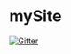 # mySite

[![Gitter](https://badges.gitter.im/juanlove/mySite.svg)](https://gitter.im/juanlove/mySite?utm_source=badge&utm_medium=badge&utm_campaign=pr-badge&utm_content=badge)